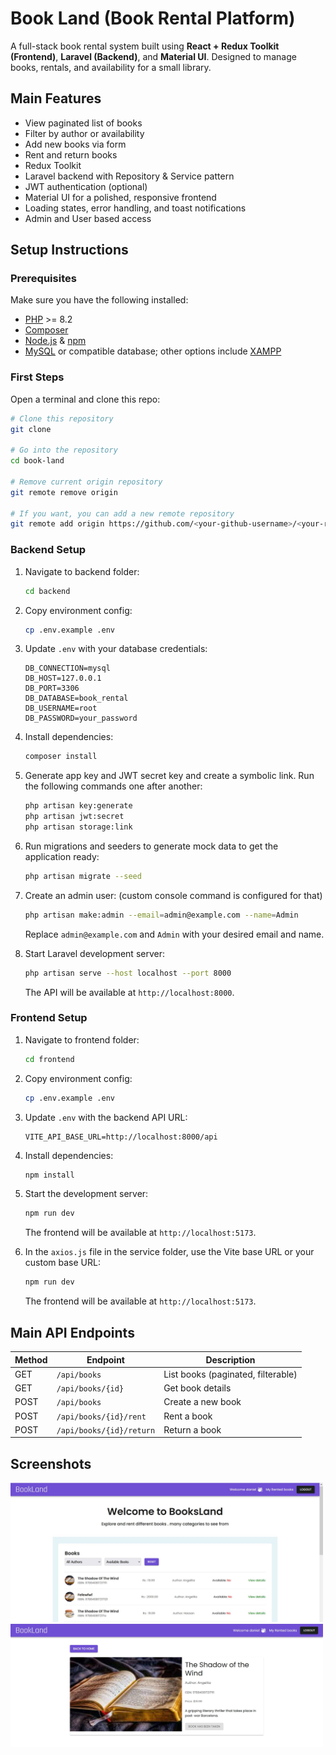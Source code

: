 # Book Land (Book Rental Platform)

A full-stack book rental system built using **React + Redux Toolkit (Frontend)**, **Laravel (Backend)**, and **Material UI**. Designed to manage books, rentals, and availability for a small library.

## Main Features

- View paginated list of books
- Filter by author or availability
- Add new books via form
- Rent and return books
- Redux Toolkit
- Laravel backend with Repository & Service pattern
- JWT authentication (optional)
- Material UI for a polished, responsive frontend
- Loading states, error handling, and toast notifications
- Admin and User based access

## Setup Instructions

### Prerequisites

Make sure you have the following installed:

- [PHP](https://www.php.net/) >= 8.2
- [Composer](https://getcomposer.org/)
- [Node.js](https://nodejs.org/) & [npm](https://www.npmjs.com/)
- [MySQL](https://www.mysql.com/) or compatible database; other options include [XAMPP](https://www.apachefriends.org/)

### First Steps

Open a terminal and clone this repo:

```bash
# Clone this repository
git clone 

# Go into the repository
cd book-land

# Remove current origin repository
git remote remove origin

# If you want, you can add a new remote repository
git remote add origin https://github.com/<your-github-username>/<your-repo-name>.git
```

### Backend Setup

1. Navigate to backend folder:

   ```bash
   cd backend
   ```

2. Copy environment config:

   ```bash
   cp .env.example .env
   ```

3. Update `.env` with your database credentials:

   ```env
   DB_CONNECTION=mysql
   DB_HOST=127.0.0.1
   DB_PORT=3306
   DB_DATABASE=book_rental
   DB_USERNAME=root
   DB_PASSWORD=your_password
   ```

4. Install dependencies:

   ```bash
   composer install
   ```

5. Generate app key and JWT secret key and create a symbolic link. Run the following commands one after another:

   ```bash
   php artisan key:generate
   php artisan jwt:secret
   php artisan storage:link
   ```

6. Run migrations and seeders to generate mock data to get the application ready:

   ```bash
   php artisan migrate --seed
   ```

7. Create an admin user: (custom console command is configured for that)

   ```bash
   php artisan make:admin --email=admin@example.com --name=Admin
   ```

   Replace `admin@example.com` and `Admin` with your desired email and name.

8. Start Laravel development server:

   ```bash
   php artisan serve --host localhost --port 8000
   ```

   The API will be available at `http://localhost:8000`.

### Frontend Setup

1. Navigate to frontend folder:

   ```bash
   cd frontend
   ```

2. Copy environment config:

   ```bash
   cp .env.example .env
   ```

3. Update `.env` with the backend API URL:

   ```env
   VITE_API_BASE_URL=http://localhost:8000/api
   ```

4. Install dependencies:

   ```bash
   npm install
   ```

5. Start the development server:

   ```bash
   npm run dev
   ```

   The frontend will be available at `http://localhost:5173`.

6. In the `axios.js` file in the service folder, use the Vite base URL or your custom base URL:

   ```bash
   npm run dev
   ```

   The frontend will be available at `http://localhost:5173`.

## Main API Endpoints

| Method | Endpoint                     | Description                              |
|--------|------------------------------|------------------------------------------|
| GET    | `/api/books`                 | List books (paginated, filterable)       |
| GET    | `/api/books/{id}`            | Get book details                         |
| POST   | `/api/books`                 | Create a new book                        |
| POST   | `/api/books/{id}/rent`       | Rent a book                              |
| POST   | `/api/books/{id}/return`     | Return a book                            |

##  Screenshots

<img src="ui/Screen-05.JPG" width="500"/>

<img src="ui/Screen-06.JPG"  width="500"/>

